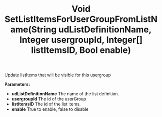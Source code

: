 ﻿---
uid: crmscript_ref_NSListAgent_SetListItemsForUserGroupFromListName
title: Void SetListItemsForUserGroupFromListName(String udListDefinitionName, Integer usergroupId, Integer[] listItemsID, Bool enable)
intellisense: NSListAgent.SetListItemsForUserGroupFromListName
keywords: NSListAgent, SetListItemsForUserGroupFromListName
so.topic: reference
---

Update listItems that will be visible for this usergroup

**Parameters:**
 - **udListDefinitionName** The name of the list definition.
 - **usergroupId** The id of the userGroup
 - **listItemsID** The id of the list items.
 - **enable** True to enable, false to disable
